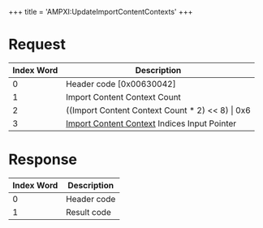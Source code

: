 +++
title = 'AMPXI:UpdateImportContentContexts'
+++

# Request

| Index Word | Description                                                                                                  |
|------------|--------------------------------------------------------------------------------------------------------------|
| 0          | Header code \[0x00630042\]                                                                                   |
| 1          | Import Content Context Count                                                                                 |
| 2          | ((Import Content Context Count \* 2) \<\< 8) \| 0x6                                                          |
| 3          | [Import Content Context](Application_Manager_Services#ImportContentContext "wikilink") Indices Input Pointer |

# Response

| Index Word | Description |
|------------|-------------|
| 0          | Header code |
| 1          | Result code |
